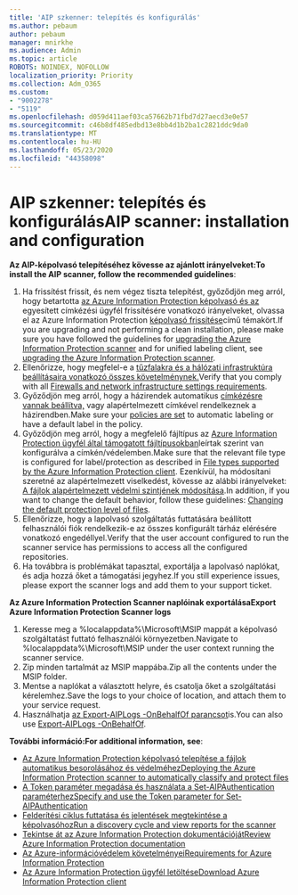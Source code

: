 ```yaml
---
title: 'AIP szkenner: telepítés és konfigurálás'
ms.author: pebaum
author: pebaum
manager: mnirkhe
ms.audience: Admin
ms.topic: article
ROBOTS: NOINDEX, NOFOLLOW
localization_priority: Priority
ms.collection: Adm_O365
ms.custom:
- "9002278"
- "5119"
ms.openlocfilehash: d059d411aef03ca57662b71fbd7d27aecd3e0e57
ms.sourcegitcommit: c46b8df485edbd13e8bb4d1b2ba1c2821ddc9da0
ms.translationtype: MT
ms.contentlocale: hu-HU
ms.lasthandoff: 05/23/2020
ms.locfileid: "44358098"
---
```

# <a name="aip-scanner-installation-and-configuration"></a><span data-ttu-id="d0896-102">AIP szkenner: telepítés és konfigurálás</span><span class="sxs-lookup"><span data-stu-id="d0896-102">AIP scanner: installation and configuration</span></span>

<span data-ttu-id="d0896-103">**Az AIP-képolvasó telepítéséhez kövesse az ajánlott irányelveket:**</span><span class="sxs-lookup"><span data-stu-id="d0896-103">**To install the AIP scanner, follow the recommended guidelines**:</span></span>

1. <span data-ttu-id="d0896-104">Ha frissítést frissít, és nem végez tiszta telepítést, győződjön meg arról, hogy betartotta [az Azure Information Protection képolvasó és az](https://docs.microsoft.com/azure/information-protection/rms-client/client-admin-guide#upgrading-the-azure-information-protection-scanner) egyesített címkézési ügyfél frissítésére vonatkozó irányelveket, olvassa el az Azure Information Protection [képolvasó frissítése](https://docs.microsoft.com/azure/information-protection/rms-client/clientv2-admin-guide#upgrading-the-azure-information-protection-scanner)című témakört.</span><span class="sxs-lookup"><span data-stu-id="d0896-104">If you are upgrading and not performing a clean installation, please make sure you have followed the guidelines for [upgrading the Azure Information Protection scanner](https://docs.microsoft.com/azure/information-protection/rms-client/client-admin-guide#upgrading-the-azure-information-protection-scanner) and for unified labeling client, see [upgrading the Azure Information Protection scanner](https://docs.microsoft.com/azure/information-protection/rms-client/clientv2-admin-guide#upgrading-the-azure-information-protection-scanner).</span></span>
2. <span data-ttu-id="d0896-105">Ellenőrizze, hogy megfelel-e a [tűzfalakra és a hálózati infrastruktúra beállításaira vonatkozó összes követelménynek.](https://docs.microsoft.com/azure/information-protection/requirements#firewalls-and-network-infrastructure)</span><span class="sxs-lookup"><span data-stu-id="d0896-105">Verify that you comply with all [Firewalls and network infrastructure settings requirements](https://docs.microsoft.com/azure/information-protection/requirements#firewalls-and-network-infrastructure).</span></span>
3. <span data-ttu-id="d0896-106">Győződjön meg arról, hogy a házirendek automatikus [címkézésre vannak beállítva,](https://docs.microsoft.com/azure/information-protection/configure-policy) vagy alapértelmezett címkével rendelkeznek a házirendben.</span><span class="sxs-lookup"><span data-stu-id="d0896-106">Make sure your [policies are set](https://docs.microsoft.com/azure/information-protection/configure-policy) to automatic labeling or have a default label in the policy.</span></span>
4. <span data-ttu-id="d0896-107">Győződjön meg arról, hogy a megfelelő fájltípus az [Azure Information Protection ügyfél által támogatott fájltípusokban](https://docs.microsoft.com/azure/information-protection/rms-client/client-admin-guide-file-types#supported-file-types-for-classification-and-protection)leírtak szerint van konfigurálva a címkén/védelemben.</span><span class="sxs-lookup"><span data-stu-id="d0896-107">Make sure that the relevant file type is configured for label/protection as described in [File types supported by the Azure Information Protection client](https://docs.microsoft.com/azure/information-protection/rms-client/client-admin-guide-file-types#supported-file-types-for-classification-and-protection).</span></span> <span data-ttu-id="d0896-108">Ezenkívül, ha módosítani szeretné az alapértelmezett viselkedést, kövesse az alábbi irányelveket: [A fájlok alapértelmezett védelmi szintjének módosítása](https://docs.microsoft.com/azure/information-protection/rms-client/client-admin-guide-file-types#changing-the-default-protection-level-of-files).</span><span class="sxs-lookup"><span data-stu-id="d0896-108">In addition, if you want to change the default behavior, follow these guidelines: [Changing the default protection level of files](https://docs.microsoft.com/azure/information-protection/rms-client/client-admin-guide-file-types#changing-the-default-protection-level-of-files).</span></span>
5. <span data-ttu-id="d0896-109">Ellenőrizze, hogy a lapolvasó szolgáltatás futtatására beállított felhasználói fiók rendelkezik-e az összes konfigurált tárház elérésére vonatkozó engedéllyel.</span><span class="sxs-lookup"><span data-stu-id="d0896-109">Verify that the user account configured to run the scanner service has permissions to access all the configured repositories.</span></span>
6. <span data-ttu-id="d0896-110">Ha továbbra is problémákat tapasztal, exportálja a lapolvasó naplókat, és adja hozzá őket a támogatási jegyhez.</span><span class="sxs-lookup"><span data-stu-id="d0896-110">If you still experience issues, please export the scanner logs and add them to your support ticket.</span></span>

<span data-ttu-id="d0896-111">**Az Azure Information Protection Scanner naplóinak exportálása**</span><span class="sxs-lookup"><span data-stu-id="d0896-111">**Export Azure Information Protection Scanner logs**</span></span>

1. <span data-ttu-id="d0896-112">Keresse meg a %localappdata%\Microsoft\MSIP mappát a képolvasó szolgáltatást futtató felhasználói környezetben.</span><span class="sxs-lookup"><span data-stu-id="d0896-112">Navigate to %localappdata%\Microsoft\MSIP under the user context running the scanner service.</span></span>
2. <span data-ttu-id="d0896-113">Zip minden tartalmát az MSIP mappába.</span><span class="sxs-lookup"><span data-stu-id="d0896-113">Zip all the contents under the MSIP folder.</span></span>
3. <span data-ttu-id="d0896-114">Mentse a naplókat a választott helyre, és csatolja őket a szolgáltatási kérelemhez.</span><span class="sxs-lookup"><span data-stu-id="d0896-114">Save the logs to your choice of location, and attach them to your service request.</span></span>
4. <span data-ttu-id="d0896-115">Használhatja [az Export-AIPLogs -OnBehalfOf parancsot](https://docs.microsoft.com/powershell/module/azureinformationprotection/export-aiplogs?view=azureipps)is.</span><span class="sxs-lookup"><span data-stu-id="d0896-115">You can also use [Export-AIPLogs -OnBehalfOf](https://docs.microsoft.com/powershell/module/azureinformationprotection/export-aiplogs?view=azureipps).</span></span>

<span data-ttu-id="d0896-116">**További információ:**</span><span class="sxs-lookup"><span data-stu-id="d0896-116">**For additional information, see**:</span></span>
- [<span data-ttu-id="d0896-117">Az Azure Information Protection képolvasó telepítése a fájlok automatikus besorolásához és védelméhez</span><span class="sxs-lookup"><span data-stu-id="d0896-117">Deploying the Azure Information Protection scanner to automatically classify and protect files</span></span>](https://docs.microsoft.com/azure/information-protection/deploy-aip-scanner)
- [<span data-ttu-id="d0896-118">A Token paraméter megadása és használata a Set-AIPAuthentication paraméterhez</span><span class="sxs-lookup"><span data-stu-id="d0896-118">Specify and use the Token parameter for Set-AIPAuthentication</span></span>](https://docs.microsoft.com/azure/information-protection/rms-client/client-admin-guide-powershell#specify-and-use-the-token-parameter-for-set-aipauthentication)
- [<span data-ttu-id="d0896-119">Felderítési ciklus futtatása és jelentések megtekintése a képolvasóhoz</span><span class="sxs-lookup"><span data-stu-id="d0896-119">Run a discovery cycle and view reports for the scanner</span></span>](https://docs.microsoft.com/azure/information-protection/deploy-aip-scanner#run-a-discovery-cycle-and-view-reports-for-the-scanner)
- [<span data-ttu-id="d0896-120">Tekintse át az Azure Information Protection dokumentációját</span><span class="sxs-lookup"><span data-stu-id="d0896-120">Review Azure Information Protection documentation</span></span>](https://docs.microsoft.com/azure/information-protection/what-is-information-protection)
- [<span data-ttu-id="d0896-121">Az Azure-információvédelem követelményei</span><span class="sxs-lookup"><span data-stu-id="d0896-121">Requirements for Azure Information Protection</span></span>](https://docs.microsoft.com/azure/information-protection/get-started/requirements)
- [<span data-ttu-id="d0896-122">Az Azure Information Protection ügyfél letöltése</span><span class="sxs-lookup"><span data-stu-id="d0896-122">Download Azure Information Protection client</span></span>](https://www.microsoft.com/download/details.aspx?id=53018)
